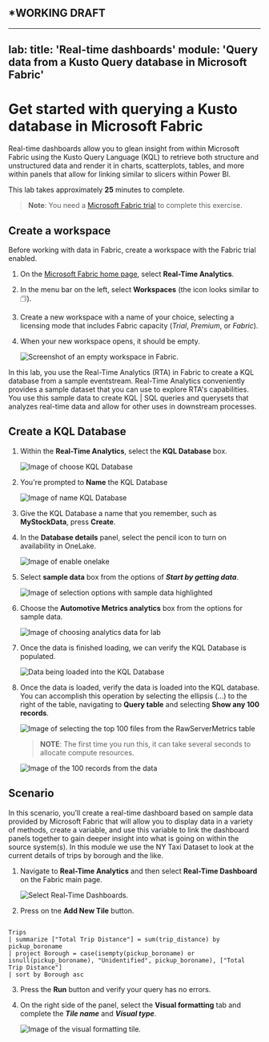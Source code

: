 
## ***WORKING DRAFT**
---
lab:
    title: 'Real-time dashboards'
    module: 'Query data from a Kusto Query database in Microsoft Fabric'
---

# Get started with querying a Kusto database in Microsoft Fabric

Real-time dashboards allow you to glean insight from within Microsoft Fabric using the Kusto Query Language (KQL) to retrieve both structure and unstructured data and render it in charts, scatterplots, tables, and more within panels that allow for linking similar to slicers within Power BI. 

This lab takes approximately **25** minutes to complete.

> **Note**: You need a [Microsoft Fabric trial](https://learn.microsoft.com/fabric/get-started/fabric-trial) to complete this exercise.

## Create a workspace

Before working with data in Fabric, create a workspace with the Fabric trial enabled.

1. On the [Microsoft Fabric home page](https://app.fabric.microsoft.com), select **Real-Time Analytics**.
1. In the menu bar on the left, select **Workspaces** (the icon looks similar to &#128455;).
1. Create a new workspace with a name of your choice, selecting a licensing mode that includes Fabric capacity (*Trial*, *Premium*, or *Fabric*).
1. When your new workspace opens, it should be empty.

    ![Screenshot of an empty workspace in Fabric.](./Images/new-workspace.png)

In this lab, you use the Real-Time Analytics (RTA) in Fabric to create a KQL database from a sample eventstream. Real-Time Analytics  conveniently provides a sample dataset that you can use to explore RTA's capabilities. You use this sample data to create KQL | SQL queries and querysets that analyzes real-time data and allow for other uses in downstream processes.

## Create a KQL Database

1. Within the **Real-Time Analytics**, select the **KQL Database** box.

   ![Image of choose KQL Database](./Images/select-kqldatabase.png)

2. You're prompted to **Name** the KQL Database

   ![Image of name KQL Database](./Images/name-kqldatabase.png)

3. Give the KQL Database a name that you remember, such as **MyStockData**, press **Create**.

4. In the **Database details** panel, select the pencil icon to turn on availability in OneLake.

   ![Image of enable onelake](./Images/enable-onelake-availability.png)

5. Select **sample data** box from the options of ***Start by getting data***.
 
   ![Image of selection options with sample data highlighted](./Images/load-sample-data.png)

6. Choose the **Automotive Metrics analytics** box from the options for sample data.

   ![Image of choosing analytics data for lab](./Images/create-sample-data.png)

7. Once the data is finished loading, we can verify the KQL Database is populated.

   ![Data being loaded into the KQL Database](./Images/choose-automotive-operations-analytics.png)

7. Once the data is loaded, verify the data is loaded into the KQL database. You can accomplish this operation by selecting the ellipsis (...) to the right of the table, navigating to **Query table** and selecting **Show any 100 records**.

    ![Image of selecting the top 100 files from the RawServerMetrics table](./Images/rawservermetrics-top-100.png)

   > **NOTE**: The first time you run this, it can take several seconds to allocate compute resources.

    ![Image of the 100 records from the data](./Images/explore-with-kql-take-100.png)


## Scenario
In this scenario, you'll create a real-time dashboard based on sample data provided by Microsoft Fabric that will allow you to display data in a variety of methods, create a variable, and use this variable to link the dashboard panels together to gain deeper insight into what is going on within the source system(s). In this module we use the NY Taxi Dataset to look at the current details of trips by borough and the like.

1. Navigate to **Real-Time Analytics** and then select **Real-Time Dashboard** on the Fabric main page.

    ![Select Real-Time Dashboards.](./Images/select-real-time-dashboard.png)

1. Press on tne **Add New Tile** button.

```kusto

Trips
| summarize ["Total Trip Distance"] = sum(trip_distance) by pickup_boroname
| project Borough = case(isempty(pickup_boroname) or isnull(pickup_boroname), "Unidentified", pickup_boroname), ["Total Trip Distance"]
| sort by Borough asc 

```
3. Press the **Run** button and verify your query has no errors.
4. On the right side of the panel, select the **Visual formatting** tab and complete the ***Tile name*** and ***Visual type***.

   ![Image of the visual formatting tile.](./Images/visual-formatting-tile.png)

